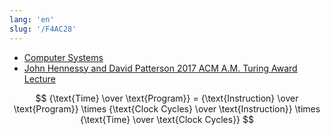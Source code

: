 ```yaml
---
lang: 'en'
slug: '/F4AC28'
---
```


- [Computer Systems](./../.././docs/pages/Computer%20Systems.md)
- [John Hennessy and David Patterson 2017 ACM A.M. Turing Award Lecture](https://youtu.be/3LVeEjsn8Ts?t=1034)

$$
{\text{Time} \over \text{Program}} = {\text{Instruction} \over \text{Program}} \times {\text{Clock Cycles} \over \text{Instruction}} \times {\text{Time} \over \text{Clock Cycles}}
$$

<head>
  <html lang="en-US"/>
</head>
